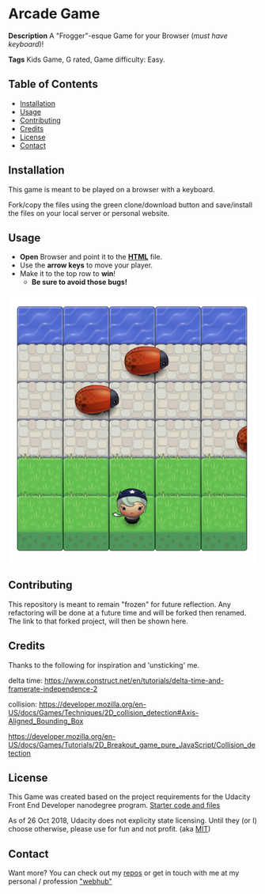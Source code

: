 # Arcade Game

**Description**
A "Frogger"-esque Game for your Browser (_must have keyboard_)!

**Tags**
Kids Game, G rated, Game difficulty: Easy.

## Table of Contents

* [Installation](#installation)
* [Usage](#usage)
* [Contributing](#contributing)
* [Credits](#credits)
* [License](#license)
* [Contact](#contact)


## Installation
This game is meant to be played on a browser with a keyboard.

Fork/copy the files using the green clone/download button and
save/install the files on your local server or
personal website.


## Usage

* **Open** Browser and point it to the **[HTML](index.html)** file.
* Use the **arrow keys** to move your player.
* Make it to the top row to **win**!
  * **Be sure to avoid those bugs!**

![alt text](https://github.com/terribedore/frontend-nanodegree-arcade-game/blob/master/images/screenshot.png "sprite player at starting position with enemy bugs")


## Contributing
This repository is meant to remain "frozen" for future reflection. Any refactoring will be done at a future time and will be forked then renamed. The link to that forked project, will then be shown here.


## Credits
Thanks to the following for inspiration and 'unsticking' me.

delta time: https://www.construct.net/en/tutorials/delta-time-and-framerate-independence-2

collision: https://developer.mozilla.org/en-US/docs/Games/Techniques/2D_collision_detection#Axis-Aligned_Bounding_Box

https://developer.mozilla.org/en-US/docs/Games/Tutorials/2D_Breakout_game_pure_JavaScript/Collision_detection


## License
This Game was created based on the project requirements for the Udacity Front End Developer nanodegree program. [Starter code and files](https://github.com/udacity/frontend-nanodegree-arcade-game)

As of 26 Oct 2018, Udacity does not explicity state licensing. Until they (or I) choose otherwise, please use for fun and not profit. (aka [MIT](LICENSE.md))


## Contact

Want more? You can check out my [repos](https://github.com/terribedore?tab=repositories) or get in touch with me at
my personal / profession ["webhub"](https://terribedore.com)
